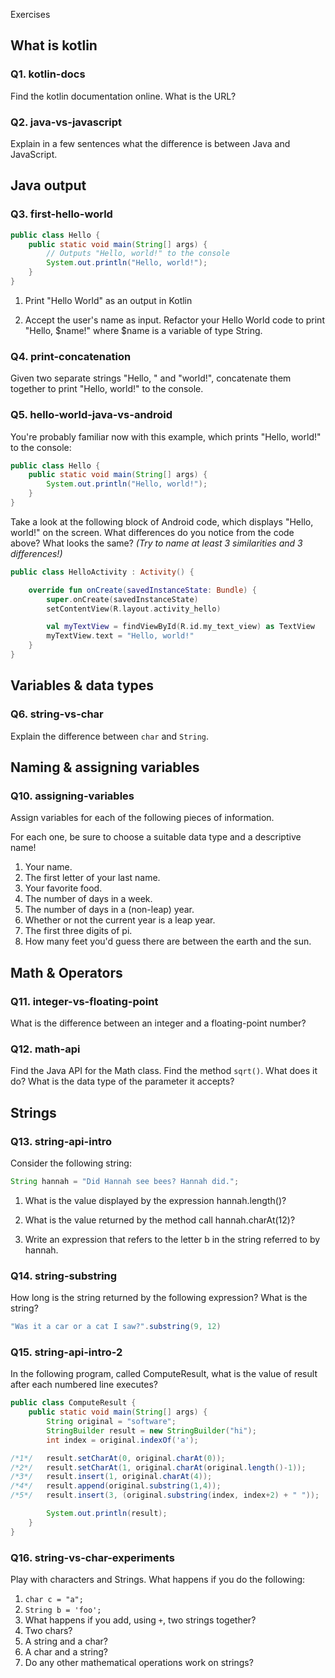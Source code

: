 Exercises

## What is kotlin

### Q1. kotlin-docs

Find the kotlin documentation online. What is the URL?


### Q2. java-vs-javascript

Explain in a few sentences what the difference is between Java and JavaScript.
<!-- end @acxbank -->


## Java output

<!-- @acxbank first-hello-world -->
### Q3. first-hello-world

```java
public class Hello {
    public static void main(String[] args) {
        // Outputs "Hello, world!" to the console
        System.out.println("Hello, world!");
    }
}
```



1. Print "Hello World" as an output in Kotlin 

2. Accept the user's name as input. Refactor your Hello World code to print "Hello, $name!" where $name is a variable of type String. 

<!-- end @acxbank -->


<!-- @acxbank print-concatenation -->
### Q4. print-concatenation

Given two separate strings "Hello, " and "world!", concatenate them together to print "Hello, world!" to the console.
<!-- end @acxbank -->


<!-- @acxbank hello-world-java-vs-android -->
### Q5. hello-world-java-vs-android

You're probably familiar now with this example, which prints "Hello, world!" to the console:

```java
public class Hello {
    public static void main(String[] args) {
        System.out.println("Hello, world!");
    }
}
```

Take a look at the following block of Android code, which displays "Hello, world!" on the screen. What differences do you notice from the code above? What looks the same? *(Try to name at least 3 similarities and 3 differences!)*

```kotlin
public class HelloActivity : Activity() {

    override fun onCreate(savedInstanceState: Bundle) {
        super.onCreate(savedInstanceState)
        setContentView(R.layout.activity_hello)

        val myTextView = findViewById(R.id.my_text_view) as TextView
        myTextView.text = "Hello, world!"
    }
}
```
<!-- end @acxbank -->


## Variables & data types


<!-- @acxbank string-vs-char -->
### Q6. string-vs-char

Explain the difference between `char` and `String`.
<!-- end @acxbank -->


## Naming & assigning variables


<!-- @acxbank assigning-variables -->
### Q10. assigning-variables

Assign variables for each of the following pieces of information.

For each one, be sure to choose a suitable data type and a descriptive name!

1. Your name.
2. The first letter of your last name.
3. Your favorite food.
4. The number of days in a week.
5. The number of days in a (non-leap) year.
6. Whether or not the current year is a leap year.
7. The first three digits of pi.
8. How many feet you'd guess there are between the earth and the sun.

<!-- end @acxbank -->


## Math & Operators

<!-- @acxbank integer-vs-floating-point -->
### Q11. integer-vs-floating-point

What is the difference between an integer and a floating-point number?
<!-- end @acxbank -->


<!-- @acxbank math-api -->
### Q12. math-api

Find the Java API for the Math class. Find the method `sqrt()`. What does it do? What is the data type of the parameter it accepts?
<!-- end @acxbank -->


## Strings

<!-- @acxbank string-api-intro -->
### Q13. string-api-intro

Consider the following string:

```java
String hannah = "Did Hannah see bees? Hannah did.";
```

1. What is the value displayed by the expression hannah.length()?

2. What is the value returned by the method call hannah.charAt(12)?

3. Write an expression that refers to the letter b in the string referred to by hannah.

<!-- end @acxbank -->


<!-- @acxbank string-substring -->
### Q14. string-substring

How long is the string returned by the following expression? What is the string?

```java
"Was it a car or a cat I saw?".substring(9, 12)
```
<!-- end @acxbank -->


<!-- @acxbank string-api-intro-2 -->
### Q15. string-api-intro-2

In the following program, called ComputeResult, what is the value of result after each numbered line executes?

```java
public class ComputeResult {
    public static void main(String[] args) {
        String original = "software";
        StringBuilder result = new StringBuilder("hi");
        int index = original.indexOf('a');

/*1*/   result.setCharAt(0, original.charAt(0));
/*2*/   result.setCharAt(1, original.charAt(original.length()-1));
/*3*/   result.insert(1, original.charAt(4));
/*4*/   result.append(original.substring(1,4));
/*5*/   result.insert(3, (original.substring(index, index+2) + " "));

        System.out.println(result);
    }
}
```
<!-- end @acxbank -->


<!-- @acxbank string-vs-char-experiments -->
### Q16. string-vs-char-experiments

Play with characters and Strings. What happens if you do the following:

1. `char c = "a";`
2. `String b = 'foo';`
3. What happens if you add, using `+`, two strings together?
4. Two chars?
5. A string and a char?
6. A char and a string?
7. Do any other mathematical operations work on strings?

<!-- end @acxbank -->



